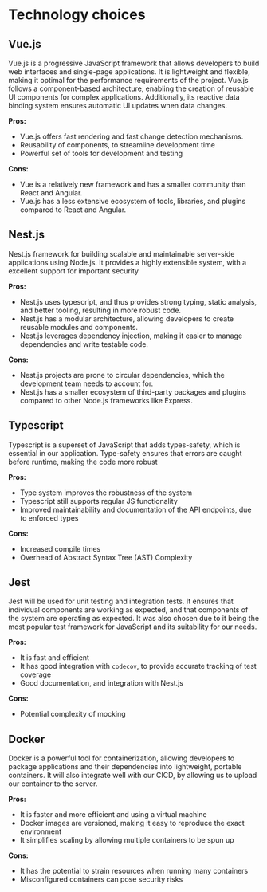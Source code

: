# Technology choices
## Vue.js
Vue.js is a progressive JavaScript framework that allows developers to build web interfaces and single-page applications. It is lightweight and flexible, making it optimal for the performance requirements of the project. Vue.js follows a component-based architecture, enabling the creation of reusable UI components for complex applications. Additionally, its reactive data binding system ensures automatic UI updates when data changes.

**Pros:**
- Vue.js offers fast rendering and fast change detection mechanisms.
- Reusability of components, to streamline development time
- Powerful set of tools for development and testing

**Cons:**
- Vue is a relatively new framework and has a smaller community than React and Angular.
- Vue.js has a less extensive ecosystem of tools, libraries, and plugins compared to React and Angular.
  
## Nest.js
Nest.js framework for building scalable and maintainable server-side applications using Node.js. It provides a highly extensible system, with a excellent support for important security

**Pros:** 
- Nest.js uses typescript, and thus provides strong typing, static analysis, and better tooling, resulting in more robust code.
- Nest.js has a modular architecture, allowing developers to create reusable modules and components. 
- Nest.js leverages dependency injection, making it easier to manage dependencies and write testable code.
  
**Cons:**
- Nest.js projects are prone to circular dependencies, which the development team needs to account for.
- Nest.js has a smaller ecosystem of third-party packages and plugins compared to other Node.js frameworks like Express.

## Typescript
Typescript is a superset of JavaScript that adds types-safety, which is essential in our application. Type-safety ensures that errors are caught before runtime, making the code more robust

**Pros:** 
- Type system improves the robustness of the system
- Typescript still supports regular JS functionality
- Improved maintainability and documentation of the API endpoints, due to enforced types
  
**Cons:**
- Increased compile times
- Overhead of Abstract Syntax Tree (AST) Complexity
  
## Jest
Jest will be used for unit testing and integration tests. It ensures that individual components are working as expected, and that components of the system are operating as expected. It was also chosen due to it being the most popular test framework for JavaScript and its suitability for our needs. 

**Pros:** 
- It is fast and efficient
- It has good integration with `codecov`, to provide accurate tracking of test coverage
- Good documentation, and integration with Nest.js
  
**Cons:**
- Potential complexity of mocking

## Docker
Docker is a powerful tool for containerization, allowing developers to package applications and their dependencies into lightweight, portable containers. It will also integrate well with our CICD, by allowing us to upload our container to the server.

**Pros:** 
- It is faster and more efficient and using a virtual machine
- Docker images are versioned, making it easy to reproduce the exact environment
- It simplifies scaling by allowing multiple containers to be spun up
  
**Cons:**
- It has the potential to strain resources when running many containers
- Misconfigured containers can pose security risks